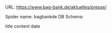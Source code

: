 URL: https://www.bag-bank.de/aktuelles/presse/

Spider name: bagbankde
DB Schema:

title
content
date